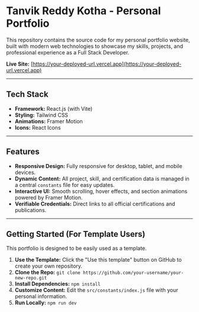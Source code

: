 # Tanvik Reddy Kotha - Personal Portfolio

This repository contains the source code for my personal portfolio website, built with modern web technologies to showcase my skills, projects, and professional experience as a Full Stack Developer.

**Live Site:** [https://your-deployed-url.vercel.app](https://your-deployed-url.vercel.app)  

---

## Tech Stack

- **Framework:** React.js (with Vite)
- **Styling:** Tailwind CSS
- **Animations:** Framer Motion
- **Icons:** React Icons

---

## Features

- **Responsive Design:** Fully responsive for desktop, tablet, and mobile devices.
- **Dynamic Content:** All project, skill, and certification data is managed in a central `constants` file for easy updates.
- **Interactive UI:** Smooth scrolling, hover effects, and section animations powered by Framer Motion.
- **Verifiable Credentials:** Direct links to all official certifications and publications.

---

## Getting Started (For Template Users)

This portfolio is designed to be easily used as a template.

1.  **Use the Template:** Click the "Use this template" button on GitHub to create your own repository.
2.  **Clone the Repo:** `git clone https://github.com/your-username/your-new-repo.git`
3.  **Install Dependencies:** `npm install`
4.  **Customize Content:** Edit the `src/constants/index.js` file with your personal information.
5.  **Run Locally:** `npm run dev`